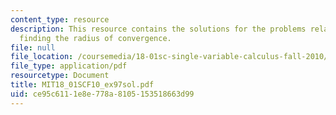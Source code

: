 ```yaml
---
content_type: resource
description: This resource contains the solutions for the problems related to the
  finding the radius of convergence.
file: null
file_location: /coursemedia/18-01sc-single-variable-calculus-fall-2010/ce95c6111e8e778a8105153518663d99_MIT18_01SCF10_ex97sol.pdf
file_type: application/pdf
resourcetype: Document
title: MIT18_01SCF10_ex97sol.pdf
uid: ce95c611-1e8e-778a-8105-153518663d99
---
```

